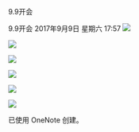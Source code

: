 9.9开会

9.9开会
2017年9月9日 星期六
17:57
![](http://picbed.yoyolikescici.cn/uPic/f51af44f5cbcdd9bcf70548f35550ff3.jpg)

![](http://picbed.yoyolikescici.cn/uPic/96319303c94e3fe85400d87ad4c94e8b.jpg)

![](http://picbed.yoyolikescici.cn/uPic/73b525c292d75da54cf2782f1adcad4f.jpg)

![](http://picbed.yoyolikescici.cn/uPic/112bb6a60dc0cbf6d3da7dffe4d797cf.jpg)

![](http://picbed.yoyolikescici.cn/uPic/44ec5c2d71732b0d117d3303135e4936.jpg)

![](http://picbed.yoyolikescici.cn/uPic/b5ebfb412a0f07cb877b5c4c7ab11ee9.jpg)

已使用 OneNote 创建。